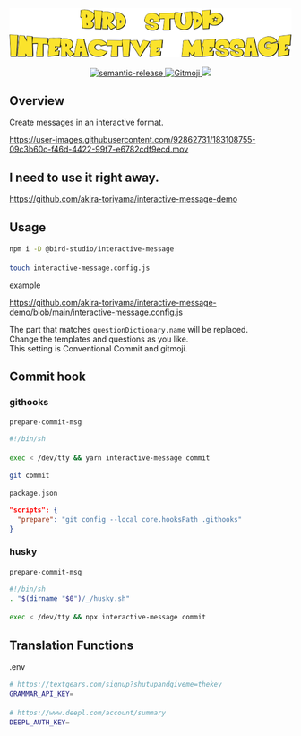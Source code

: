 <p align="center">
  <a href="https://github.com/bird-studio/interactive-message">
    <img src="https://github.com/bird-studio/interactive-message/blob/main/media/logo.png"/>
  </a>
</p>

<p align="center">
  <a href="https://semantic-release.gitbook.io/semantic-release/">
    <img alt="semantic-release" src="https://img.shields.io/badge/%20%20%F0%9F%93%A6%F0%9F%9A%80-semantic--release-e10079.svg">
  </a>
  <a href="https://gitmoji.dev">
    <img src="https://img.shields.io/badge/gitmoji-%20😜%20😍-FFDD67.svg?style=flat-square" alt="Gitmoji">
  </a>
  <a href="https://codecov.io/gh/bird-studio/interactive-message">
    <img src="https://codecov.io/gh/bird-studio/interactive-message/branch/main/graph/badge.svg?token=RBVLU6CIPQ"/>
  </a>
</p>

## Overview

Create messages in an interactive format.

https://user-images.githubusercontent.com/92862731/183108755-09c3b60c-f46d-4422-99f7-e6782cdf9ecd.mov

## I need to use it right away.

https://github.com/akira-toriyama/interactive-message-demo

## Usage

```bash
npm i -D @bird-studio/interactive-message

touch interactive-message.config.js
```

example

https://github.com/akira-toriyama/interactive-message-demo/blob/main/interactive-message.config.js

The part that matches `questionDictionary.name` will be replaced.  
Change the templates and questions as you like.  
This setting is Conventional Commit and gitmoji.

## Commit hook

### githooks

`prepare-commit-msg`

```bash
#!/bin/sh

exec < /dev/tty && yarn interactive-message commit
```

```bash
git commit
```

`package.json`

```json
"scripts": {
  "prepare": "git config --local core.hooksPath .githooks"
}
```

### husky

`prepare-commit-msg`

```bash
#!/bin/sh
. "$(dirname "$0")/_/husky.sh"

exec < /dev/tty && npx interactive-message commit
```

## Translation Functions

.env
```bash
# https://textgears.com/signup?shutupandgiveme=thekey
GRAMMAR_API_KEY=

# https://www.deepl.com/account/summary
DEEPL_AUTH_KEY=
```
